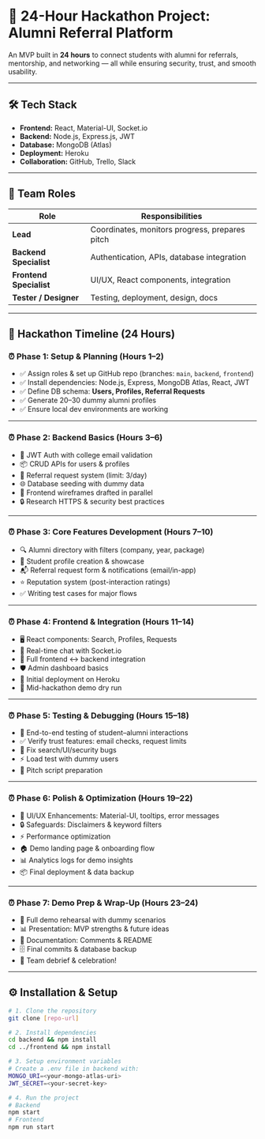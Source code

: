# 🚀 24-Hour Hackathon Project: Alumni Referral Platform  

An MVP built in **24 hours** to connect students with alumni for referrals, mentorship, and networking — all while ensuring security, trust, and smooth usability.  

---

## 🛠️ Tech Stack  
- **Frontend:** React, Material-UI, Socket.io  
- **Backend:** Node.js, Express.js, JWT  
- **Database:** MongoDB (Atlas)  
- **Deployment:** Heroku  
- **Collaboration:** GitHub, Trello, Slack  

---

## 👥 Team Roles  
| Role | Responsibilities |
|------|------------------|
| **Lead** | Coordinates, monitors progress, prepares pitch |
| **Backend Specialist** | Authentication, APIs, database integration |
| **Frontend Specialist** | UI/UX, React components, integration |
| **Tester / Designer** | Testing, deployment, design, docs |

---

## 📅 Hackathon Timeline (24 Hours)  

### ⏰ Phase 1: Setup & Planning (Hours 1–2)  
- ✅ Assign roles & set up GitHub repo (branches: `main`, `backend`, `frontend`)  
- ✅ Install dependencies: Node.js, Express, MongoDB Atlas, React, JWT  
- ✅ Define DB schema: **Users, Profiles, Referral Requests**  
- ✅ Generate 20–30 dummy alumni profiles  
- ✅ Ensure local dev environments are working  

---

### ⏰ Phase 2: Backend Basics (Hours 3–6)  
- 🔑 JWT Auth with college email validation  
- 📦 CRUD APIs for users & profiles  
- 📝 Referral request system (limit: 3/day)  
- 🌐 Database seeding with dummy data  
- 🎨 Frontend wireframes drafted in parallel  
- 🔒 Research HTTPS & security best practices  

---

### ⏰ Phase 3: Core Features Development (Hours 7–10)  
- 🔍 Alumni directory with filters (company, year, package)  
- 👤 Student profile creation & showcase  
- 📬 Referral request form & notifications (email/in-app)  
- ⭐ Reputation system (post-interaction ratings)  
- ✅ Writing test cases for major flows  

---

### ⏰ Phase 4: Frontend & Integration (Hours 11–14)  
- 🖥️ React components: Search, Profiles, Requests  
- 💬 Real-time chat with Socket.io  
- 🔗 Full frontend ↔ backend integration  
- 🛡️ Admin dashboard basics  
- 🚀 Initial deployment on Heroku  
- 🎤 Mid-hackathon demo dry run  

---

### ⏰ Phase 5: Testing & Debugging (Hours 15–18)  
- 🔄 End-to-end testing of student–alumni interactions  
- ✅ Verify trust features: email checks, request limits  
- 🐞 Fix search/UI/security bugs  
- ⚡ Load test with dummy users  
- 📜 Pitch script preparation  

---

### ⏰ Phase 6: Polish & Optimization (Hours 19–22)  
- 🎨 UI/UX Enhancements: Material-UI, tooltips, error messages  
- 🔒 Safeguards: Disclaimers & keyword filters  
- ⚡ Performance optimization  
- 🏠 Demo landing page & onboarding flow  
- 📊 Analytics logs for demo insights  
- 📦 Final deployment & data backup  

---

### ⏰ Phase 7: Demo Prep & Wrap-Up (Hours 23–24)  
- 🎥 Full demo rehearsal with dummy scenarios  
- 📊 Presentation: MVP strengths & future ideas  
- 📘 Documentation: Comments & README  
- 🗄️ Final commits & database backup  
- 🎉 Team debrief & celebration!  

---

## ⚙️ Installation & Setup  

```bash
# 1. Clone the repository
git clone [repo-url]

# 2. Install dependencies
cd backend && npm install
cd ../frontend && npm install

# 3. Setup environment variables
# Create a .env file in backend with:
MONGO_URI=<your-mongo-atlas-uri>
JWT_SECRET=<your-secret-key>

# 4. Run the project
# Backend
npm start
# Frontend
npm run start

